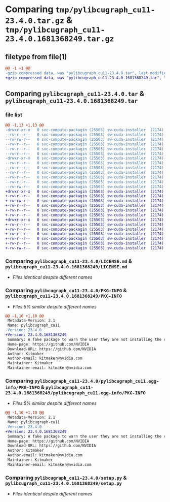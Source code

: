 # Comparing `tmp/pylibcugraph_cu11-23.4.0.tar.gz` & `tmp/pylibcugraph_cu11-23.4.0.1681368249.tar.gz`

## filetype from file(1)

```diff
@@ -1 +1 @@
-gzip compressed data, was "pylibcugraph_cu11-23.4.0.tar", last modified: Thu Apr 20 14:33:34 2023, max compression
+gzip compressed data, was "pylibcugraph_cu11-23.4.0.1681368249.tar", last modified: Thu Apr 13 18:15:36 2023, max compression
```

## Comparing `pylibcugraph_cu11-23.4.0.tar` & `pylibcugraph_cu11-23.4.0.1681368249.tar`

### file list

```diff
@@ -1,13 +1,13 @@
-drwxr-xr-x   0 svc-compute-packagin (25503) sw-cuda-installer  (2174)        0 2023-04-20 14:33:34.043083 pylibcugraph_cu11-23.4.0/
--rw-r--r--   0 svc-compute-packagin (25503) sw-cuda-installer  (2174)      449 2023-04-20 14:33:33.000000 pylibcugraph_cu11-23.4.0/ERROR.txt
--rw-rw-r--   0 svc-compute-packagin (25503) sw-cuda-installer  (2174)    11336 2023-04-13 03:15:24.000000 pylibcugraph_cu11-23.4.0/LICENSE.md
--rw-r--r--   0 svc-compute-packagin (25503) sw-cuda-installer  (2174)       17 2023-04-20 14:33:33.000000 pylibcugraph_cu11-23.4.0/PACKAGE_NAME
--rw-r--r--   0 svc-compute-packagin (25503) sw-cuda-installer  (2174)     1616 2023-04-20 14:33:34.043083 pylibcugraph_cu11-23.4.0/PKG-INFO
--rw-r--r--   0 svc-compute-packagin (25503) sw-cuda-installer  (2174)      256 2023-04-20 14:33:33.000000 pylibcugraph_cu11-23.4.0/README.rst
-drwxr-xr-x   0 svc-compute-packagin (25503) sw-cuda-installer  (2174)        0 2023-04-20 14:33:34.043083 pylibcugraph_cu11-23.4.0/pylibcugraph_cu11.egg-info/
--rw-r--r--   0 svc-compute-packagin (25503) sw-cuda-installer  (2174)     1616 2023-04-20 14:33:34.000000 pylibcugraph_cu11-23.4.0/pylibcugraph_cu11.egg-info/PKG-INFO
--rw-r--r--   0 svc-compute-packagin (25503) sw-cuda-installer  (2174)      217 2023-04-20 14:33:34.000000 pylibcugraph_cu11-23.4.0/pylibcugraph_cu11.egg-info/SOURCES.txt
--rw-r--r--   0 svc-compute-packagin (25503) sw-cuda-installer  (2174)        1 2023-04-20 14:33:34.000000 pylibcugraph_cu11-23.4.0/pylibcugraph_cu11.egg-info/dependency_links.txt
--rw-r--r--   0 svc-compute-packagin (25503) sw-cuda-installer  (2174)        1 2023-04-20 14:33:34.000000 pylibcugraph_cu11-23.4.0/pylibcugraph_cu11.egg-info/top_level.txt
--rw-r--r--   0 svc-compute-packagin (25503) sw-cuda-installer  (2174)       38 2023-04-20 14:33:34.043083 pylibcugraph_cu11-23.4.0/setup.cfg
--rw-rw-r--   0 svc-compute-packagin (25503) sw-cuda-installer  (2174)     4560 2023-04-13 03:15:24.000000 pylibcugraph_cu11-23.4.0/setup.py
+drwxr-xr-x   0 svc-compute-packagin (25503) sw-cuda-installer  (2174)        0 2023-04-13 18:15:36.090116 pylibcugraph_cu11-23.4.0.1681368249/
+-rw-r--r--   0 svc-compute-packagin (25503) sw-cuda-installer  (2174)      449 2023-04-13 18:15:36.000000 pylibcugraph_cu11-23.4.0.1681368249/ERROR.txt
+-rw-rw-r--   0 svc-compute-packagin (25503) sw-cuda-installer  (2174)    11336 2023-04-13 03:15:24.000000 pylibcugraph_cu11-23.4.0.1681368249/LICENSE.md
+-rw-r--r--   0 svc-compute-packagin (25503) sw-cuda-installer  (2174)       17 2023-04-13 18:15:36.000000 pylibcugraph_cu11-23.4.0.1681368249/PACKAGE_NAME
+-rw-r--r--   0 svc-compute-packagin (25503) sw-cuda-installer  (2174)     1627 2023-04-13 18:15:36.090116 pylibcugraph_cu11-23.4.0.1681368249/PKG-INFO
+-rw-r--r--   0 svc-compute-packagin (25503) sw-cuda-installer  (2174)      256 2023-04-13 18:15:36.000000 pylibcugraph_cu11-23.4.0.1681368249/README.rst
+drwxr-xr-x   0 svc-compute-packagin (25503) sw-cuda-installer  (2174)        0 2023-04-13 18:15:36.090116 pylibcugraph_cu11-23.4.0.1681368249/pylibcugraph_cu11.egg-info/
+-rw-r--r--   0 svc-compute-packagin (25503) sw-cuda-installer  (2174)     1627 2023-04-13 18:15:36.000000 pylibcugraph_cu11-23.4.0.1681368249/pylibcugraph_cu11.egg-info/PKG-INFO
+-rw-r--r--   0 svc-compute-packagin (25503) sw-cuda-installer  (2174)      217 2023-04-13 18:15:36.000000 pylibcugraph_cu11-23.4.0.1681368249/pylibcugraph_cu11.egg-info/SOURCES.txt
+-rw-r--r--   0 svc-compute-packagin (25503) sw-cuda-installer  (2174)        1 2023-04-13 18:15:36.000000 pylibcugraph_cu11-23.4.0.1681368249/pylibcugraph_cu11.egg-info/dependency_links.txt
+-rw-r--r--   0 svc-compute-packagin (25503) sw-cuda-installer  (2174)        1 2023-04-13 18:15:36.000000 pylibcugraph_cu11-23.4.0.1681368249/pylibcugraph_cu11.egg-info/top_level.txt
+-rw-r--r--   0 svc-compute-packagin (25503) sw-cuda-installer  (2174)       38 2023-04-13 18:15:36.090116 pylibcugraph_cu11-23.4.0.1681368249/setup.cfg
+-rw-rw-r--   0 svc-compute-packagin (25503) sw-cuda-installer  (2174)     4560 2023-04-13 03:15:24.000000 pylibcugraph_cu11-23.4.0.1681368249/setup.py
```

### Comparing `pylibcugraph_cu11-23.4.0/LICENSE.md` & `pylibcugraph_cu11-23.4.0.1681368249/LICENSE.md`

 * *Files identical despite different names*

### Comparing `pylibcugraph_cu11-23.4.0/PKG-INFO` & `pylibcugraph_cu11-23.4.0.1681368249/PKG-INFO`

 * *Files 5% similar despite different names*

```diff
@@ -1,10 +1,10 @@
 Metadata-Version: 2.1
 Name: pylibcugraph_cu11
-Version: 23.4.0
+Version: 23.4.0.1681368249
 Summary: A fake package to warn the user they are not installing the correct package.
 Home-page: https://github.com/NVIDIA
 Download-URL: https://github.com/NVIDIA
 Author: Kitmaker
 Author-email: kitmaker@nvidia.com
 Maintainer: Kitmaker
 Maintainer-email: kitmaker@nvidia.com
```

### Comparing `pylibcugraph_cu11-23.4.0/pylibcugraph_cu11.egg-info/PKG-INFO` & `pylibcugraph_cu11-23.4.0.1681368249/pylibcugraph_cu11.egg-info/PKG-INFO`

 * *Files 5% similar despite different names*

```diff
@@ -1,10 +1,10 @@
 Metadata-Version: 2.1
 Name: pylibcugraph-cu11
-Version: 23.4.0
+Version: 23.4.0.1681368249
 Summary: A fake package to warn the user they are not installing the correct package.
 Home-page: https://github.com/NVIDIA
 Download-URL: https://github.com/NVIDIA
 Author: Kitmaker
 Author-email: kitmaker@nvidia.com
 Maintainer: Kitmaker
 Maintainer-email: kitmaker@nvidia.com
```

### Comparing `pylibcugraph_cu11-23.4.0/setup.py` & `pylibcugraph_cu11-23.4.0.1681368249/setup.py`

 * *Files identical despite different names*

